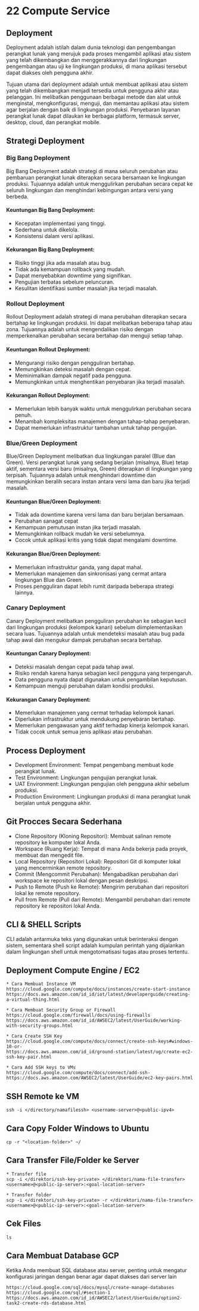 # 22 Compute Service

## Deployment
Deployment adalah istilah dalam dunia teknologi dan pengembangan perangkat lunak yang merujuk pada proses mengambil aplikasi atau sistem yang telah dikembangkan dan menggerakkannya dari lingkungan pengembangan atau uji ke lingkungan produksi, di mana aplikasi tersebut dapat diakses oleh pengguna akhir.

Tujuan utama dari deployment adalah untuk membuat aplikasi atau sistem yang telah dikembangkan menjadi tersedia untuk pengguna akhir atau pelanggan. Ini melibatkan penggunaan berbagai metode dan alat untuk menginstal, mengkonfigurasi, menguji, dan memantau aplikasi atau sistem agar berjalan dengan baik di lingkungan produksi. Penyebaran layanan perangkat lunak dapat dilaukan ke berbagai platform, termasuk server, desktop, cloud, dan perangkat mobile.

## Strategi Deployment
### Big Bang Deployment
Big Bang Deployment adalah strategi di mana seluruh perubahan atau pembaruan perangkat lunak diterapkan secara bersamaan ke lingkungan produksi. Tujuannya adalah untuk menggulirkan perubahan secara cepat ke seluruh lingkungan dan menghindari kebingungan antara versi yang berbeda.

#### Keuntungan Big Bang Deployment:
* Kecepatan implementasi yang tinggi.
* Sederhana untuk dikelola.
* Konsistensi dalam versi aplikasi.

#### Kekurangan Big Bang Deployment:
* Risiko tinggi jika ada masalah atau bug.
* Tidak ada kemampuan rollback yang mudah.
* Dapat menyebabkan downtime yang signifikan.
* Pengujian terbatas sebelum peluncuran.
* Kesulitan identifikasi sumber masalah jika terjadi masalah.

### Rollout Deployment
Rollout Deployment adalah strategi di mana perubahan diterapkan secara bertahap ke lingkungan produksi. Ini dapat melibatkan beberapa tahap atau zona. Tujuannya adalah untuk mengendalikan risiko dengan memperkenalkan perubahan secara bertahap dan menguji setiap tahap.

#### Keuntungan Rollout Deployment:
* Mengurangi risiko dengan pengguliran bertahap.
* Memungkinkan deteksi masalah dengan cepat.
* Meminimalkan dampak negatif pada pengguna.
* Memungkinkan untuk menghentikan penyebaran jika terjadi masalah.

#### Kekurangan Rollout Deployment:
* Memerlukan lebih banyak waktu untuk menggulirkan perubahan secara penuh.
* Menambah kompleksitas manajemen dengan tahap-tahap penyebaran.
* Dapat memerlukan infrastruktur tambahan untuk tahap pengujian.

### Blue/Green Deployment
Blue/Green Deployment melibatkan dua lingkungan paralel (Blue dan Green). Versi perangkat lunak yang sedang berjalan (misalnya, Blue) tetap aktif, sementara versi baru (misalnya, Green) diterapkan di lingkungan yang terpisah. Tujuannya adalah untuk menghindari downtime dan memungkinkan beralih secara instan antara versi lama dan baru jika terjadi masalah.

#### Keuntungan Blue/Green Deployment:
* Tidak ada downtime karena versi lama dan baru berjalan bersamaan.
* Perubahan sanagat cepat
* Kemampuan pemutusan instan jika terjadi masalah.
* Memungkinkan rollback mudah ke versi sebelumnya.
* Cocok untuk aplikasi kritis yang tidak dapat mengalami downtime.

#### Kekurangan Blue/Green Deployment:
* Memerlukan infrastruktur ganda, yang dapat mahal.
* Memerlukan manajemen dan sinkronisasi yang cermat antara lingkungan Blue dan Green.
* Proses pengguliran dapat lebih rumit daripada beberapa strategi lainnya.

### Canary Deployment
Canary Deployment melibatkan pengguliran perubahan ke sebagian kecil dari lingkungan produksi (kelompok kanari) sebelum diimplementasikan secara luas. Tujuannya adalah untuk mendeteksi masalah atau bug pada tahap awal dan mengukur dampak perubahan secara bertahap.

#### Keuntungan Canary Deployment:
* Deteksi masalah dengan cepat pada tahap awal.
* Risiko rendah karena hanya sebagian kecil pengguna yang terpengaruh.
* Data pengguna nyata dapat digunakan untuk pengambilan keputusan.
* Kemampuan menguji perubahan dalam kondisi produksi.

#### Kekurangan Canary Deployment:
* Memerlukan manajemen yang cermat terhadap kelompok kanari.
* Diperlukan infrastruktur untuk mendukung penyebaran bertahap.
* Memerlukan pengawasan yang aktif terhadap kinerja kelompok kanari.
* Tidak cocok untuk semua jenis aplikasi atau perubahan.

## Process Deployment
* Development Environment: Tempat pengembang membuat kode perangkat lunak.
* Test Environment: Lingkungan pengujian perangkat lunak.
* UAT Environment: Lingkungan pengujian oleh pengguna akhir sebelum produksi.
* Production Environment: Lingkungan produksi di mana perangkat lunak berjalan untuk pengguna akhir.

## Git Procces Secara Sederhana
* Clone Repository (Kloning Repositori): Membuat salinan remote repository ke komputer lokal Anda.
* Workspace (Ruang Kerja): Tempat di mana Anda bekerja pada proyek, membuat dan mengedit file.
* Local Repository (Repositori Lokal): Repositori Git di komputer lokal yang mencerminkan remote repository.
* Commit (Mengcommit Perubahan): Mengabadikan perubahan dari workspace ke repositori lokal dengan pesan deskripsi.
* Push to Remote (Push ke Remote): Mengirim perubahan dari repositori lokal ke remote repository.
* Pull from Remote (Pull dari Remote): Mengambil perubahan dari remote repository ke repositori lokal Anda.

## CLI & SHELL Scripts
CLI adalah antarmuka teks yang digunakan untuk berinteraksi dengan sistem, sementara shell script adalah kumpulan perintah yang dijalankan dalam lingkungan shell untuk mengotomatisasi tugas atau proses tertentu.

## Deployment Compute Engine / EC2
```
* Cara Membuat Instance VM
https://cloud.google.com/compute/docs/instances/create-start-instance
https://docs.aws.amazon.com/id_id/iot/latest/developerguide/creating-a-virtual-thing.html

* Cara Membuat Security Group or Firewall
https://cloud.google.com/firewall/docs/using-firewalls
https://docs.aws.amazon.com/id_id/AWSEC2/latest/UserGuide/working-with-security-groups.html

* Cara Create SSH Key
https://cloud.google.com/compute/docs/connect/create-ssh-keys#windows-10-or-
https://docs.aws.amazon.com/id_id/ground-station/latest/ug/create-ec2-ssh-key-pair.html

* Cara Add SSH keys to VMs
https://cloud.google.com/compute/docs/connect/add-ssh-
https://docs.aws.amazon.com/AWSEC2/latest/UserGuide/ec2-key-pairs.html

```

## SSH Remote ke VM
```
ssh -i </directory/namafilessh> <username-server>@<public-ipv4>
```

## Cara Copy Folder Windows to Ubuntu
```
cp -r "<location-folder>" ~/
```

## Cara Transfer File/Folder ke Server
```
* Transfer file
scp -i </direktori/ssh-key-private> </direktori/nama-file-transfer> <username>@<public-ip-server>:<goal-location-server>

* Transfer folder
scp -i </direktori/ssh-key-private> -r </direktori/nama-file-transfer> <username>@<public-ip-server>:<goal-location-server>
```

## Cek Files
```
ls
```

## Cara Membuat Database GCP
Ketika Anda membuat SQL database atau server, penting untuk mengatur konfigurasi jaringan dengan benar agar dapat diakses dari server lain
```
https://cloud.google.com/sql/docs/mysql/create-manage-databases
https://cloud.google.com/sql/#section-1
https://docs.aws.amazon.com/id_id/AWSEC2/latest/UserGuide/option2-task2-create-rds-database.html
```

